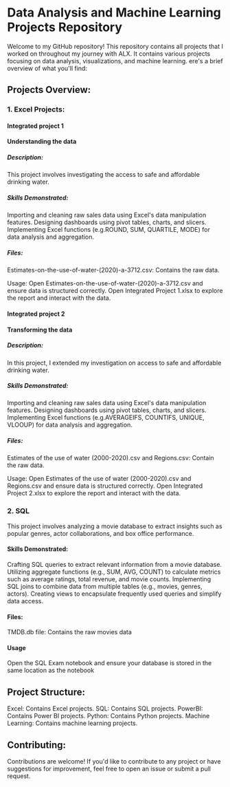 # Data Analysis and Machine Learning Projects Repository
Welcome to my GitHub repository! This repository contains all projects that I worked on throughout my journey with ALX. It contains various projects focusing on data analysis, visualizations, and machine learning.
ere's a brief overview of what you'll find:

## Projects Overview:
### 1. Excel Projects:
#### Integrated project 1
#### Understanding the data
##### Description: 
This project involves investigating the access to safe and affordable drinking water.
##### Skills Demonstrated:
Importing and cleaning raw sales data using Excel's data manipulation features.
Designing dashboards using pivot tables, charts, and slicers.
Implementing Excel functions (e.g.ROUND, SUM, QUARTILE, MODE) for data analysis and aggregation.
##### Files:
Estimates-on-the-use-of-water-(2020)-a-3712.csv: Contains the raw data.

Usage:
Open Estimates-on-the-use-of-water-(2020)-a-3712.csv and ensure data is structured correctly.
Open Integrated Project 1.xlsx to explore the report and interact with the data.


#### Integrated project 2
####  Transforming the data
##### Description: 
In this project, I extended my investigation on access to safe and affordable drinking water.
##### Skills Demonstrated:
Importing and cleaning raw sales data using Excel's data manipulation features.
Designing dashboards using pivot tables, charts, and slicers.
Implementing Excel functions (e.g.AVERAGEIFS, COUNTIFS, UNIQUE, VLOOUP) for data analysis and aggregation.
##### Files:
Estimates of the use of water (2000-2020).csv and Regions.csv: Contain the raw data.

Usage:
Open Estimates of the use of water (2000-2020).csv and Regions.csv and ensure data is structured correctly.
Open Integrated Project 2.xlsx to explore the report and interact with the data.


### 2. SQL
This project involves analyzing a movie database to extract insights such as popular genres, actor collaborations, and box office performance.

#### Skills Demonstrated:
Crafting SQL queries to extract relevant information from a movie database.
Utilizing aggregate functions (e.g., SUM, AVG, COUNT) to calculate metrics such as average ratings, total revenue, and movie counts.
Implementing SQL joins to combine data from multiple tables (e.g., movies, genres, actors).
Creating views to encapsulate frequently used queries and simplify data access. 

#### Files:
TMDB.db file: Contains the raw movies data

#### Usage
Open the SQL Exam notebook and ensure your database is stored in the same location as the notebook


## Project Structure:
Excel: Contains Excel projects.
SQL: Contains SQL projects.
PowerBI: Contains Power BI projects.
Python: Contains Python projects.
Machine Learning: Contains machine learning projects.

## Contributing:
Contributions are welcome! If you'd like to contribute to any project or have suggestions for improvement, feel free to open an issue or submit a pull request.
